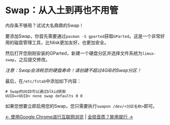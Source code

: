 # Swap：从入土到再也不用管
内存条不够用？试试大名鼎鼎的Swap！    
    
要添加Swap，你首先需要通过`pacman -S gparted`获取`GParted`。这是一个非常好用的磁盘管理工具，比fdisk更加友好，也更加安全。    
    
然后打开您刚刚安装的GParted，新建一个硬盘分区并选择文件系统为`limux-swap`，之后提交修改。    
    
*注意：Swap会消耗您的硬盘寿命！请创建不超过4GiB的Swap分区！*     
    
最后，在`/etc/fstab`中添加如下内容：    
    
``` shell
# Swap的UUID可以通过blkid获取
UUID=<UUID> none swap defaults 0 0
```
    
如果您想要立即启用您的Swap，您只需要执行`swapon /dev/<分区名称>`即可。     
    
[← 使用Google Chrome进行互联网浏览](sandbox.md) | [全损音质？能用就行 →](alsa.md)
